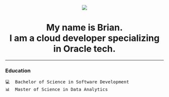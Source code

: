 <p align="center"> 
    <img src="https://capsule-render.vercel.app/api?animation=fadeIn&type=waving&color=gradient&height=100&section=header&text=Hi There!"/>
</p>

<h1 align = "center">
    My name is Brian.<br>
    I am a cloud developer specializing in Oracle tech.
</h1>

<hr>
<h3>Education</h3>
<pre>
💻  Bachelor of Science in Software Development 
📊  Master of Science in Data Analytics
</pre>

